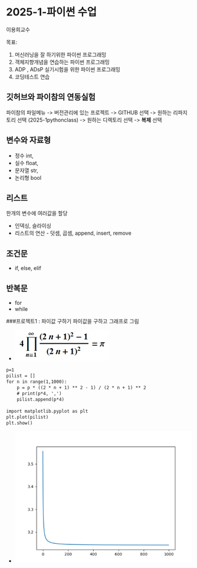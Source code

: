 # 2025-1-파이썬 수업
이용희교수

목표:

1. 머신러닝을 잘 하기위한 파이썬 프로그래밍
2. 객체지향개념을 연습하는 파이썬 프로그래밍
3. ADP , ADsP 실기시험을 위한 파이썬 프로그래밍
4. 코딩테스트 연습

## 깃허브와 파이참의 연동실험
파이참의 파일메뉴 -> 버전관리에 있는 프로젝트 -> GITHUB 선택
-> 원하는 리파지토리 선택 (2025-1pythonclass) -> 원하는 디렉토리 선택
-> **복제** 선택

## 변수와 자료형
 - 정수 int, 
 - 실수 float, 
 - 문자열 str, 
 - 논리형 bool
## 리스트
 한개의 변수에 여러값을 할당
 - 인덱싱, 슬라이싱
 - 리스트의 연산 - 덧셈, 곱셈, append, insert, remove

## 조건문
- if, else, elif

## 반복문
- for
- while

###프로젝트1 : 파이값 구하기
파이값을 구하고 그래프로 그림
- <img src="img/파이수식.png">

```
p=1
pilist = []
for n in range(1,1000):
    p = p * ((2 * n + 1) ** 2 - 1) / (2 * n + 1) ** 2
    # print(p*4, ',')
    pilist.append(p*4)

import matplotlib.pyplot as plt
plt.plot(pilist)
plt.show()
```
- <img src="img/파이값그래프.png">
